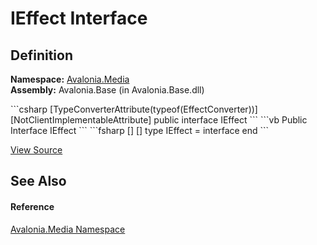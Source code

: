 # IEffect Interface




## Definition
**Namespace:** <a href="N_Avalonia_Media">Avalonia.Media</a>  
**Assembly:** Avalonia.Base (in Avalonia.Base.dll)

<Tabs groupId="api-code-preview">
<TabItem value="csharp" label="C#">
```csharp
[TypeConverterAttribute(typeof(EffectConverter))]
[NotClientImplementableAttribute]
public interface IEffect
```
</TabItem>
<TabItem value="vb" label="VB">
```vb
<TypeConverterAttribute(GetType(EffectConverter))>
<NotClientImplementableAttribute>
Public Interface IEffect
```
</TabItem>
<TabItem value="fsharp" label="F#">
```fsharp
[<TypeConverterAttribute(typeof(EffectConverter))>]
[<NotClientImplementableAttribute>]
type IEffect = interface end
```
</TabItem>
</Tabs>



<a href="https://github.com/AvaloniaUI/Avalonia/tree/master/src/Avalonia.Base/Media/Effects/IEffect.cs" title="View the source code">View Source</a>



## See Also


#### Reference
<a href="N_Avalonia_Media">Avalonia.Media Namespace</a>  

